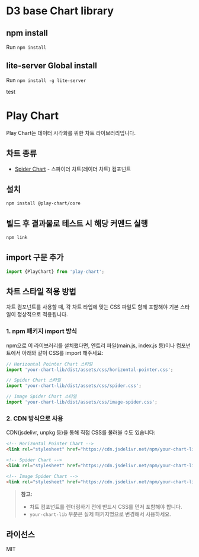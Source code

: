 # D3 base Chart library

## npm install

Run `npm install`

## lite-server Global install

Run `npm install -g lite-server`

test

# Play Chart

Play Chart는 데이터 시각화를 위한 차트 라이브러리입니다.

## 차트 종류

- [Spider Chart](docs/spider-chart.md) - 스파이더 차트(레이더 차트) 컴포넌트

## 설치

```bash
npm install @play-chart/core
```

## 빌드 후 결과물로 테스트 시 해당 커멘드 실행
```bash
npm link
```

## import 구문 추가
```typescript
import {PlayChart} from 'play-chart';
```

## 차트 스타일 적용 방법

차트 컴포넌트를 사용할 때, 각 차트 타입에 맞는 CSS 파일도 함께 포함해야 기본 스타일이 정상적으로 적용됩니다.

### 1. npm 패키지 import 방식

npm으로 이 라이브러리를 설치했다면, 엔트리 파일(main.js, index.js 등)이나 컴포넌트에서 아래와 같이 CSS를 import 해주세요:

```js
// Horizontal Pointer Chart 스타일
import 'your-chart-lib/dist/assets/css/horizontal-pointer.css';

// Spider Chart 스타일
import 'your-chart-lib/dist/assets/css/spider.css';

// Image Spider Chart 스타일
import 'your-chart-lib/dist/assets/css/image-spider.css';
```

### 2. CDN 방식으로 사용

CDN(jsdelivr, unpkg 등)을 통해 직접 CSS를 불러올 수도 있습니다:

```html
<!-- Horizontal Pointer Chart -->
<link rel="stylesheet" href="https://cdn.jsdelivr.net/npm/your-chart-lib/dist/assets/css/horizontal-pointer.css">

<!-- Spider Chart -->
<link rel="stylesheet" href="https://cdn.jsdelivr.net/npm/your-chart-lib/dist/assets/css/spider.css">

<!-- Image Spider Chart -->
<link rel="stylesheet" href="https://cdn.jsdelivr.net/npm/your-chart-lib/dist/assets/css/image-spider.css">
```

> **참고:**
> - 차트 컴포넌트를 렌더링하기 전에 반드시 CSS를 먼저 포함해야 합니다.
> - `your-chart-lib` 부분은 실제 패키지명으로 변경해서 사용하세요.

## 라이선스

MIT
